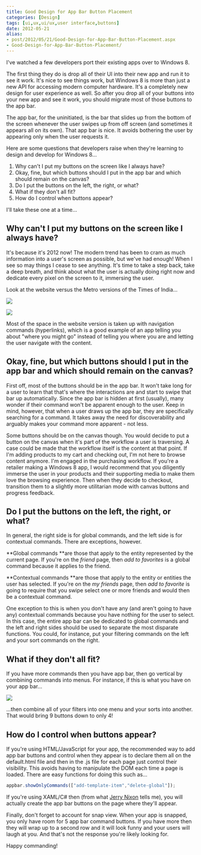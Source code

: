 ```yaml
---
title: Good Design for App Bar Button Placement
categories: [Design]
tags: [ui,ux,ui/ux,user interface,buttons]
date: 2012-05-21
alias:
- post/2012/05/21/Good-Design-for-App-Bar-Button-Placement.aspx
- Good-Design-for-App-Bar-Button-Placement/
---
```


I&#39;ve watched a few developers port their existing apps over to Windows 8.

The first thing they do is drop all of their UI into their new app and run it to see it work. It&#39;s nice to see things work, but Windows 8 is more than just a new API for accessing modern computer hardware. It&#39;s a completely new design for user experience as well. So after you drop all of your buttons into your new app and see it work, you should migrate most of those buttons to the app bar.


The app bar, for the uninitiated, is the bar that slides up from the bottom of the screen whenever the user swipes up from off screen (and sometimes it appears all on its own). That app bar is nice. It avoids bothering the user by appearing only when the user requests it.

Here are some questions that developers raise when they&#39;re learning to design and develop for Windows 8...

1.  Why can&#39;t I put my buttons on the screen like I always have?
2.  Okay, fine, but which buttons should I put in the app bar and which should remain on the canvas?
3.  Do I put the buttons on the left, the right, or what?
4.  What if they don&#39;t all fit?
5.  How do I control when buttons appear?

I&#39;ll take these one at a time...

## Why can&#39;t I put my buttons on the screen like I always have?

It&#39;s because it&#39;s 2012 now! The modern trend has been to cram as much information into a user&#39;s screen as possible, but we&#39;ve had enough! When I see so may things I cease to see anything. It&#39;s time to take a step back, take a deep breath, and think about what the user is actually doing right now and dedicate every pixel on the screen to it, immersing the user.

Look at the website versus the Metro versions of the Times of India...

![](/files/appbarbuttons_01.png)

![](/files/appbarbuttons_02.png)

Most of the space in the website version is taken up with navigation commands (hyperlinks), which is a good example of an app telling you about &quot;where you might go&quot; instead of telling you where you are and letting the user navigate with the content.

## Okay, fine, but which buttons should I put in the app bar and which should remain on the canvas?

First off, most of the buttons should be in the app bar. It won&#39;t take long for a user to learn that that&#39;s where the interactions are and start to swipe that bar up automatically. Since the app bar is hidden at first (usually), many wonder if their command won&#39;t be apparent enough to the user. Keep in mind, however, that when a user draws up the app bar, they are specifically searching for a command. It takes away the need for discoverability and arguably makes your command more apparent - not less.

Some buttons should be on the canvas though. You would decide to put a button on the canvas when it&#39;s part of the workflow a user is traversing. A case could be made that the workflow itself is the content at that point. If I&#39;m adding products to my cart and checking out, I&#39;m not here to browse content anymore. I&#39;m engaged in the purchasing workflow. If you&#39;re a retailer making a Windows 8 app, I would recommend that you diligently immerse the user in your products and their supporting media to make them love the browsing experience. Then when they decide to checkout, transition them to a slightly more utilitarian mode with canvas buttons and progress feedback.

## Do I put the buttons on the left, the right, or what?

In general, the right side is for global commands, and the left side is for contextual commands. There are exceptions, however.

**Global commands **are those that apply to the entity represented by the current page. If you&#39;re on the _friend_ page, then _add to favorites_ is a global command because it applies to the friend.

**Contextual commands **are those that apply to the entity or entities the user has selected. If you&#39;re on the _my friends_ page, then _add to favorite_ is going to require that you swipe select one or more friends and would then be a contextual command.

One exception to this is when you don&#39;t have any (and aren&#39;t going to have any) contextual commands because you have nothing for the user to select. In this case, the entire app bar can be dedicated to global commands and the left and right sides should be used to separate the most disparate functions. You could, for instance, put your filtering commands on the left and your sort commands on the right.

## What if they don&#39;t all fit?

If you have more commands then you have app bar, then go vertical by combining commands into menus. For instance, if this is what you have on your app bar...

![](/files/appbarbuttons_03.png)

...then combine all of your filters into one menu and your sorts into another. That would bring 9 buttons down to only 4!

## How do I control when buttons appear?

If you&#39;re using HTML/JavaScript for your app, the recommended way to add app bar buttons and control when they appear is to declare them all on the default.html file and then in the .js file for each page just control their visibility. This avoids having to manipulate the DOM each time a page is loaded. There are easy functions for doing this such as...

``` js
appbar.showOnlyCommands(["add-template-item","delete-global"]);
```

If you&#39;re using XAML/C# then (from what [Jerry Nixon](http://www.jerrynixon.com) tells me), you will actually create the app bar buttons on the page where they&#39;ll appear.

Finally, don&#39;t forget to account for snap view. When your app is snapped, you only have room for 5 app bar command buttons. If you have more then they will wrap up to a second row and it will look funny and your users will laugh at you. And that&#39;s not the response you&#39;re likely looking for.

Happy commanding!